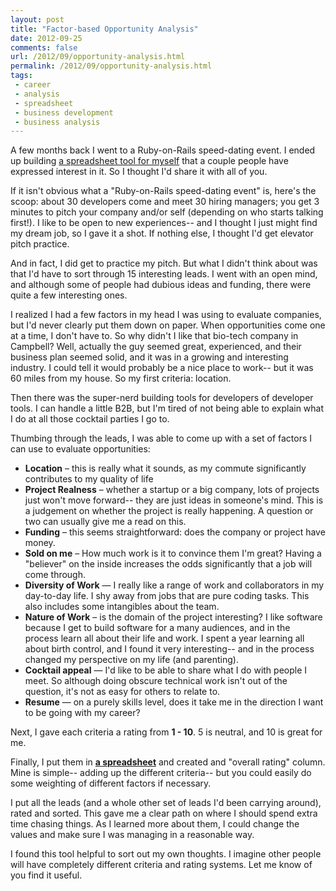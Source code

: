 ```yaml
---
layout: post
title: "Factor-based Opportunity Analysis"
date: 2012-09-25
comments: false
url: /2012/09/opportunity-analysis.html
permalink: /2012/09/opportunity-analysis.html
tags:
 - career
 - analysis
 - spreadsheet
 - business development
 - business analysis
---
```


A few months back I went to a Ruby-on-Rails speed-dating event. I ended up building [a spreadsheet tool for myself](https://docs.google.com/spreadsheet/ccc?key=0Aq1_GgjN3HtKdFJHdEpnLTYtaTJkZlg5YmpQQ3RkRGc) that a couple people have expressed interest in it. So I thought I'd share it with all of you. 
  
If it isn't obvious what a "Ruby-on-Rails speed-dating event" is, here's the scoop: about 30 developers come and meet 30 hiring managers; you get 3 minutes to pitch your company and/or self (depending on who starts talking first!). I like to be open to new experiences-- and I thought I just might find my dream job, so I gave it a shot. If nothing else, I thought I'd get elevator pitch practice. 


And in fact, I did get to practice my pitch. But what I didn't think about was that I'd have to sort through 15 interesting leads. I went with an open mind, and although some of people had dubious ideas and funding, there were quite a few interesting ones.

  

I realized I had a few factors in my head I was using to evaluate companies, but I'd never clearly put them down on paper. When opportunities come one at a time, I don't have to. So why didn't I like that bio-tech company in Campbell? Well, actually the guy seemed great, experienced, and their business plan seemed solid, and it was in a growing and interesting industry. I could tell it would probably be a nice place to work-- but it was 60 miles from my house. So my first criteria: location.

  

Then there was the super-nerd building tools for developers of developer tools. I can handle a little B2B, but I'm tired of not being able to explain what I do at all those cocktail parties I go to.

  

Thumbing through the leads, I was able to come up with a set of factors I can use to evaluate opportunities:

- **Location** – this is really what it sounds, as my commute significantly contributes to my quality of life
- **Project Realness**   – whether  a startup or a big company, lots of projects just won't move forward-- they are just ideas in someone's mind. This is a judgement on whether the project is really happening. A question or two can usually give me a read on this.
- **Funding** – this seems straightforward: does the company or project have money. 
- **Sold on me** – How much work is it to convince them I'm great? Having a "believer" on the inside increases the odds significantly that a job will come through.
- **Diversity of Work** — I really like a range of work and collaborators in my day-to-day life. I shy away from jobs that are pure coding tasks. This also includes some intangibles about the team.
- **Nature of Work** – is the domain of the project interesting? I like software because I get to build software for a many audiences, and in the process learn all about their life and work. I spent a year learning all about birth control, and I found it very interesting-- and in the process changed my perspective on my life (and parenting).
- **Cocktail appeal** — I'd like to be able to share what I do with people I meet. So although doing obscure technical work isn't out of the question, it's not as easy for others to relate to.
- **Resume** — on a purely skills level, does it take me in the direction I want to be going with my career?
  

Next, I gave each criteria a rating from **1 - 10**. 5 is neutral, and 10 is great for me. 

  

Finally, I put them in [**a  spreadsheet**](https://docs.google.com/spreadsheet/ccc?key=0Aq1_GgjN3HtKdFJHdEpnLTYtaTJkZlg5YmpQQ3RkRGc) and created and "overall rating" column. Mine is simple-- adding up the different criteria-- but you could easily do some weighting of different factors if necessary.

  

I put all the leads (and a whole other set of leads I'd been carrying around), rated and sorted. This gave me a clear path on where I should spend extra time chasing things. As I learned more about them, I could change the values and make sure I was managing in a reasonable way. 

  

I found this tool helpful to sort out my own thoughts. I imagine other people will have completely different criteria and rating systems. Let me know of you find it useful.

